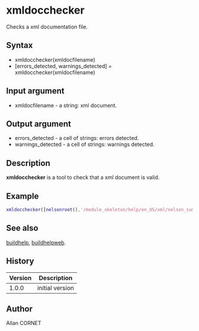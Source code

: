 # xmldocchecker

Checks a xml documentation file.

## Syntax

- xmldocchecker(xmldocfilename)
- [errors_detected, warnings_detected] = xmldocchecker(xmldocfilename)

## Input argument

- xmldocfilename - a string: xml document.

## Output argument

- errors_detected - a cell of strings: errors detected.
- warnings_detected - a cell of strings: warnings detected.

## Description

  <p><b>xmldocchecker</b> is a tool to check that a xml document is valid.</p>

## Example

```matlab
xmldocchecker([nelsonroot(),'/module_skeleton/help/en_US/xml/nelson_sum.xml'])
```

## See also

[buildhelp](buildhelp.md), [buildhelpweb](buildhelpweb.md).

## History

| Version | Description     |
| ------- | --------------- |
| 1.0.0   | initial version |

## Author

Allan CORNET
